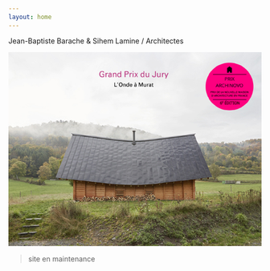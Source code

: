 ```yaml
---
layout: home
---
```


Jean-Baptiste Barache & Sihem Lamine / Architectes

![PrixArchinovo6eEd](content/8.prix/PrixArchinovo6eEd.jpg)

> site en maintenance